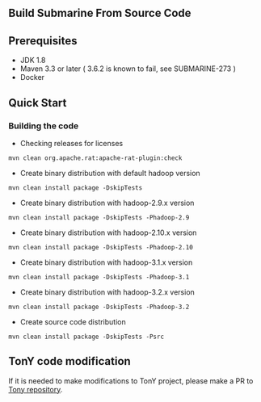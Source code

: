 <!--
   Licensed to the Apache Software Foundation (ASF) under one or more
   contributor license agreements.  See the NOTICE file distributed with
   this work for additional information regarding copyright ownership.
   The ASF licenses this file to You under the Apache License, Version 2.0
   (the "License"); you may not use this file except in compliance with
   the License.  You may obtain a copy of the License at
   http://www.apache.org/licenses/LICENSE-2.0
   Unless required by applicable law or agreed to in writing, software
   distributed under the License is distributed on an "AS IS" BASIS,
   WITHOUT WARRANTIES OR CONDITIONS OF ANY KIND, either express or implied.
   See the License for the specific language governing permissions and
   limitations under the License.
-->

## Build Submarine From Source Code

## Prerequisites

+ JDK 1.8
+ Maven 3.3 or later ( 3.6.2 is known to fail, see SUBMARINE-273 )
+ Docker

## Quick Start

### Building the code

+ Checking releases for licenses

```
mvn clean org.apache.rat:apache-rat-plugin:check
```

+ Create binary distribution with default hadoop version

```
mvn clean install package -DskipTests
```

+ Create binary distribution with hadoop-2.9.x version

```
mvn clean install package -DskipTests -Phadoop-2.9
```

+ Create binary distribution with hadoop-2.10.x version

```
mvn clean install package -DskipTests -Phadoop-2.10
```

+ Create binary distribution with hadoop-3.1.x version

```
mvn clean install package -DskipTests -Phadoop-3.1
```

+ Create binary distribution with hadoop-3.2.x version

```
mvn clean install package -DskipTests -Phadoop-3.2
```

+ Create source code distribution

```
mvn clean install package -DskipTests -Psrc
```

## TonY code modification

If it is needed to make modifications to TonY project, please make a PR
to [Tony repository](https://github.com/linkedin/TonY).
